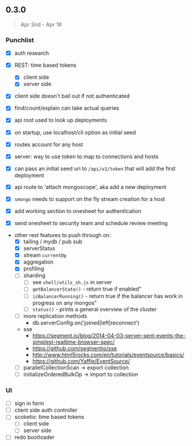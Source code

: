 ## 0.3.0

> Apr 3nd - Apr 16

### Punchlist

- [x] auth research
- [x] REST: time based tokens
  - [x] client side
  - [x] server side
- [x] client side doesn't bail out if not authenticated
- [x] find/count/explain can take actual queries
- [x] api root used to look up deployments
- [x] on startup, use localhost/cli option as initial seed
- [x] routes account for any host
- [x] server: way to use token to map to connections and hosts
- [x] can pass an initial seed uri to `/api/v1/token` that will add the first deployment
- [x] api route to 'attach mongoscope', aka add a new deployment
- [x] `smongo` needs to support on the fly stream creation for a host

- [x] add working section to onesheet for authentication
- [x] send onesheet to security team and schedule review meeting

- other rest features to push through on:
  - [x] tailing / mydb / pub sub
  - [x] serverStatus
  - [x] stream `currentOp`
  - [x] aggregation
  - [x] profiling
  - [ ] sharding
    - [ ] see `shell/utils_sh.js` in server
    - [ ] `getBalancerState()` - return true if enabled"
    - [ ] `isBalancerRunning()` - return true if the balancer has work in progress on any mongos"
    - [ ] `status()` - prints a general overview of the cluster
  - [ ] more replication methods
    - db.serverConfig.on('joined|left|reconnect')
  - sse
    - https://segment.io/blog/2014-04-03-server-sent-events-the-simplest-realtime-browser-spec/
    - https://github.com/segmentio/sse
    - http://www.html5rocks.com/en/tutorials/eventsource/basics/
    - https://github.com/Yaffle/EventSource/
  - [ ] parallelCollectionScan -> export collection
  - [ ] initializeOrderedBulkOp -> import to collection

### UI

- [ ] sign in form
- [ ] client side auth controller
- [ ] scoketio: time based tokens
  - [ ] client side
  - [ ] server side
- [ ] redo bootloader
